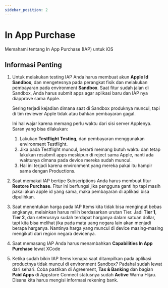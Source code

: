 ```yaml
---
sidebar_position: 2
---
```


# In App Purchase

Memahami tentang In App Purchase (IAP) untuk iOS

## Informasi Penting

1. Untuk melakukan testing IAP Anda harus membuat akun **Apple Id Sandbox**, dan mengetesnya pada perangkat fisik dan melakukan pembayaran pada environment **Sandbox**. Saat fitur sudah jalan di Sandbox, Anda harus submit apps agar aplikasi baru dan IAP nya diapprove sama Apple.
    
    Sering terjadi kejadian dimana saat di Sandbox produknya muncul, tapi di tim reviewer Apple tidak atau bahkan pembayaran gagal.
    
    Ini hal wajar karena memang perlu waktu dari sisi server Applenya. Saran yang bisa dilakukan:
    
    1. Lakukan **Testflight Testing**, dan pembayaran menggunakan environment Testflight.
    2. Jika pada Testflight muncul, berarti memang butuh waktu dan tetap lakukan resubmit apps meskipun di reject sama Apple, nanti ada waktunya dimana pada device mereka sudah muncul.
    3. Hal ini terjadi karena environment yang mereka pakai itu hampir sama dengan Productions.
2. Saat memakai IAP bertipe Subscriptions Anda harus membuat fitur **Restore Purchase**. Fitur ini berfungsi jika pengguna ganti hp tapi masih pakai akun apple id yang sama, maka pembayaran di aplikasi bisa dipulihkan.
3. Saat menentukan harga pada IAP Items kita tidak bisa menginput bebas angkanya, melainkan harus milih berdasarkan urutan Tier. Jadi **Tier 1**, **Tier 2**, dan seterusnya sudah terdapat harganya dalam satuan dollar, tapi kita bisa melihat jika pada mata uang negara lain akan menjadi berapa harganya.
Nantinya harga yang muncul di device masing-masing mengikuti dari region negara devicenya.

4. Saat memasang IAP Anda harus menambahkan **Capabilities In App Purchase** lewat XCode
5. Ketika sudah bikin IAP Items kenapa saat ditampilkan pada aplikasi productnya tidak muncul di environment Sandbox? Padahal sudah lewat dari sehari.
Coba pastikan di Agreement, **Tax & Banking** dan bagian **Paid Apps** di Appstore Connect statusnya sudah **Active** Warna Hijau. Disana kita harus mengisi informasi rekening bank.